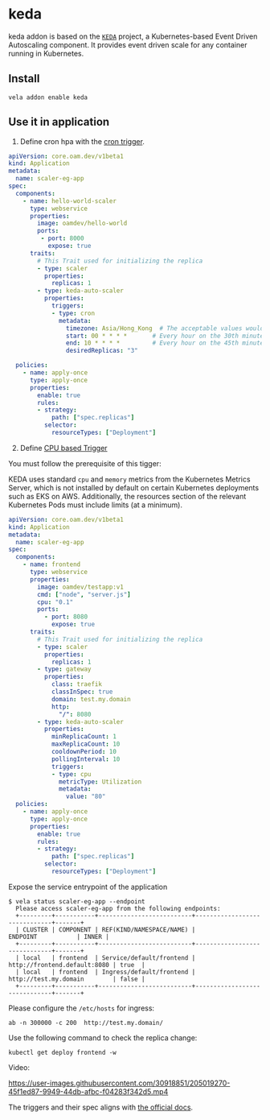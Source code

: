 # keda

keda addon is based on the [`KEDA`](keda.sh) project, a Kubernetes-based Event Driven Autoscaling component. It provides event driven scale for any container running in Kubernetes.

## Install

```
vela addon enable keda
```

## Use it in application

1. Define cron hpa with the [cron trigger](https://keda.sh/docs/2.8/scalers/cron/).

```yaml
apiVersion: core.oam.dev/v1beta1
kind: Application
metadata:
  name: scaler-eg-app
spec:
  components:
    - name: hello-world-scaler
      type: webservice
      properties:
        image: oamdev/hello-world
        ports:
         - port: 8000
           expose: true        
      traits:
        # This Trait used for initializing the replica
        - type: scaler
          properties:
            replicas: 1
        - type: keda-auto-scaler
          properties:
            triggers:
            - type: cron
              metadata:
                timezone: Asia/Hong_Kong  # The acceptable values would be a value from the IANA Time Zone Database.
                start: 00 * * * *       # Every hour on the 30th minute
                end: 10 * * * *         # Every hour on the 45th minute
                desiredReplicas: "3"

  policies:
    - name: apply-once
      type: apply-once
      properties:
        enable: true
        rules:
        - strategy:
            path: ["spec.replicas"]
          selector:
            resourceTypes: ["Deployment"]
```

2. Define [CPU based Trigger](https://keda.sh/docs/2.8/scalers/cpu/)


You must follow the prerequisite of this tigger:

KEDA uses standard `cpu` and `memory` metrics from the Kubernetes Metrics Server, which is not installed by default on certain Kubernetes deployments such as EKS on AWS. Additionally, the resources section of the relevant Kubernetes Pods must include limits (at a minimum).

```yaml
apiVersion: core.oam.dev/v1beta1
kind: Application
metadata:
  name: scaler-eg-app
spec:
  components:
    - name: frontend
      type: webservice
      properties:
        image: oamdev/testapp:v1
        cmd: ["node", "server.js"]
        cpu: "0.1"
        ports:
          - port: 8080
            expose: true
      traits:
        # This Trait used for initializing the replica
        - type: scaler
          properties:
            replicas: 1
        - type: gateway
          properties:
            class: traefik
            classInSpec: true
            domain: test.my.domain
            http:
              "/": 8080
        - type: keda-auto-scaler
          properties:
            minReplicaCount: 1
            maxReplicaCount: 10
            cooldownPeriod: 10
            pollingInterval: 10
            triggers:
            - type: cpu
              metricType: Utilization
              metadata:
                value: "80"
  policies:
    - name: apply-once
      type: apply-once
      properties:
        enable: true
        rules:
        - strategy:
            path: ["spec.replicas"]
          selector:
            resourceTypes: ["Deployment"]
```

Expose the service entrypoint of the application

  ```
  $ vela status scaler-eg-app --endpoint
    Please access scaler-eg-app from the following endpoints:
    +---------+-----------+--------------------------+------------------------------+-------+
    | CLUSTER | COMPONENT | REF(KIND/NAMESPACE/NAME) |           ENDPOINT           | INNER |
    +---------+-----------+--------------------------+------------------------------+-------+
    | local   | frontend  | Service/default/frontend | http://frontend.default:8080 | true  |
    | local   | frontend  | Ingress/default/frontend | http://test.my.domain        | false |
    +---------+-----------+--------------------------+------------------------------+-------+
  ```

Please configure the `/etc/hosts` for ingress:

```
ab -n 300000 -c 200  http://test.my.domain/
```

Use the following command to check the replica change:

```
kubectl get deploy frontend -w
```

Video:

https://user-images.githubusercontent.com/30918851/205019270-45f1ed87-9949-44db-afbc-f04283f342d5.mp4


The triggers and their spec aligns with [the official docs](https://keda.sh/docs/2.8/scalers/).
